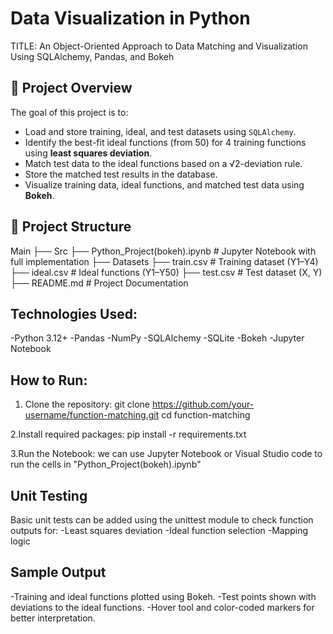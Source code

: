 # Data Visualization in Python
TITLE: An Object-Oriented Approach to Data Matching and Visualization Using SQLAlchemy, Pandas, and Bokeh

## 🚀 Project Overview

The goal of this project is to:
- Load and store training, ideal, and test datasets using `SQLAlchemy`.
- Identify the best-fit ideal functions (from 50) for 4 training functions using **least squares deviation**.
- Match test data to the ideal functions based on a √2-deviation rule.
- Store the matched test results in the database.
- Visualize training data, ideal functions, and matched test data using **Bokeh**.

## 📁 Project Structure

Main
  ├── Src
      ├── Python_Project(bokeh).ipynb    # Jupyter Notebook with full implementation 
  ├── Datasets 
      ├── train.csv                      # Training dataset (Y1–Y4)
      ├── ideal.csv                      # Ideal functions (Y1–Y50)
      ├── test.csv                       # Test dataset (X, Y)
  ├── README.md                          # Project Documentation


## Technologies Used:
  -Python 3.12+
  -Pandas
  -NumPy
  -SQLAlchemy
  -SQLite
  -Bokeh
  -Jupyter Notebook

## How to Run:
1. Clone the repository:
   git clone https://github.com/your-username/function-matching.git
   cd function-matching

2.Install required packages:
   pip install -r requirements.txt

3.Run the Notebook:
   we can use Jupyter Notebook or Visual Studio code to run the cells in "Python_Project(bokeh).ipynb"
   
## Unit Testing
Basic unit tests can be added using the unittest module to check function outputs for:
  -Least squares deviation
  -Ideal function selection
  -Mapping logic
  
## Sample Output
  -Training and ideal functions plotted using Bokeh.
  -Test points shown with deviations to the ideal functions.
  -Hover tool and color-coded markers for better interpretation.
